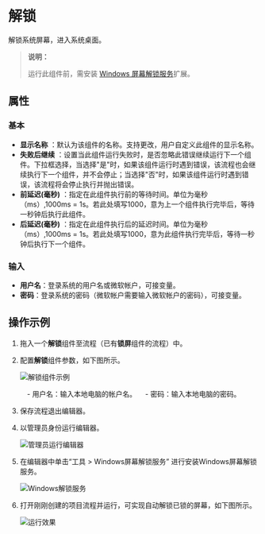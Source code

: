 # 解锁
解锁系统屏幕，进入系统桌面。
>**说明：**
>
>运行此组件前，需安装 [Windows 屏幕解锁服务](Studio/../../../../Studio/Extensions/WindowsUnlockService.md)扩展。

## 属性

### 基本
- **显示名称** ：默认为该组件的名称。支持更改，用户自定义此组件的显示名称。
- **失败后继续** ：设置当此组件运行失败时，是否忽略此错误继续运行下一个组件。下拉框选择，当选择"是"时，如果该组件运行时遇到错误，该流程也会继续执行下一个组件，并不会停止；当选择"否"时，如果该组件运行时遇到错误，该流程将会停止执行并抛出错误。
- **前延迟(毫秒)** ：指定在此组件执行前的等待时间。单位为毫秒（ms）,1000ms = 1s。若此处填写1000，意为上一个组件执行完毕后，等待一秒钟后执行此组件。
- **后延迟(毫秒)** ：指定在此组件执行后的延迟时间。单位为毫秒（ms）,1000ms = 1s。若此处填写1000，意为此组件执行完毕后，等待一秒钟后执行下一个组件。


### 输入
- **用户名**：登录系统的用户名或微软帐户，可接变量。
- **密码**：登录系统的密码（微软帐户需要输入微软帐户的密码），可接变量。
  
## 操作示例
1. 拖入一个**解锁**组件至流程（已有**锁屏**组件的流程）中。
2. 配置**解锁**组件参数，如下图所示。

   ![解锁组件示例](https://docimages.blob.core.chinacloudapi.cn/images/Activities/unlock20201216.png)

   　- 用户名：输入本地电脑的帐户名。
   　- 密码：输入本地电脑的密码。

3. 保存流程退出编辑器。
4. 以管理员身份运行编辑器。

   ![管理员运行编辑器](https://docimages.blob.core.chinacloudapi.cn/images/Activities/adminrun20201216.png)

5. 在编辑器中单击“工具 > Windows屏幕解锁服务”  进行安装Windows屏幕解锁服务。

    ![Windows解锁服务](https://docimages.blob.core.chinacloudapi.cn/images/Activities/windowsunlockservice20201216.png)

6. 打开刚刚创建的项目流程并运行，可实现自动解锁已锁的屏幕，如下图所示。

    ![运行效果](https://docimages.blob.core.chinacloudapi.cn/images/Activities/unlockresult20201216.gif)  